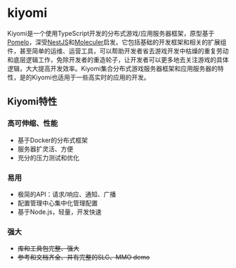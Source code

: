 # kiyomi
Kiyomi是一个使用TypeScript开发的分布式游戏/应用服务器框架，原型基于[Pomelo](https://github.com/NetEase/pomelo)，深受[NestJS](https://nestjs.com/)和[Moleculer](https://moleculer.services/)启发。它包括基础的开发框架和相关的扩展组件，甚至简单的运维、运营工具，可以帮助开发者省去游戏开发中枯燥的重复劳动和底层逻辑工作，免除开发者的重造轮子，让开发者可以更多地去关注游戏的具体逻辑，大大提高开发效率。Kiyomi集合分布式游戏服务器框架和应用服务器的特性，是的Kiyomi也适用于一些高实时的应用的开发。

## Kiyomi特性
### 高可伸缩、性能
* 基于Docker的分布式框架
* 服务器扩灵活、方便
* 充分的压力测试和优化
### 易用
* 极简的API：请求/响应、通知、广播
* 配置管理中心集中化管理配置
* 基于Node.js，轻量，开发快速
### 强大
* ~~库和工具包完整、强大~~
* ~~参考和文档齐全、并有完整的SLG、MMO demo~~
